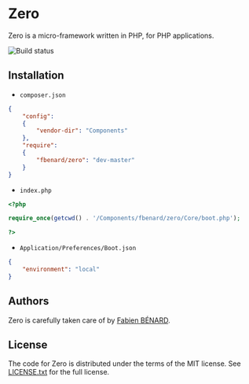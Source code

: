 Zero
====

Zero is a micro-framework written in PHP, for PHP applications.

![Build status](https://circleci.com/gh/fbenard/Zero/tree/master.svg?style=shield&circle-token=78096b1f781cc4fccd2d99a7d17328b79dbf73ce)


## Installation

- `composer.json`

```json
{
	"config":
	{
		"vendor-dir": "Components"
	},
	"require":
	{
		"fbenard/zero": "dev-master"
	}
}
```

- `index.php`

```php
<?php

require_once(getcwd() . '/Components/fbenard/zero/Core/boot.php');

?>
```

- `Application/Preferences/Boot.json`

```json
{
	"environment": "local"
}
```


## Authors

Zero is carefully taken care of by [Fabien BÉNARD](http://fabienbenard.com).


## License

The code for Zero is distributed under the terms of the MIT license. See [LICENSE.txt](LICENSE.txt) for the full license.
